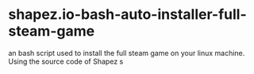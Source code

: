 # shapez.io-bash-auto-installer-full-steam-game
an bash script used to install the full steam game on your linux machine. Using the source code of Shapez
s